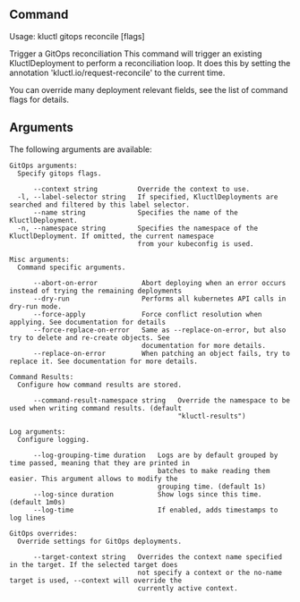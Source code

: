 <!-- This comment is uncommented when auto-synced to www-kluctl.io

---
title: "gitops reconcile"
linkTitle: "gitops reconcile"
weight: 10
description: >
    webui command
---
-->

## Command
<!-- BEGIN SECTION "gitops reconcile" "Usage" false -->
Usage: kluctl gitops reconcile [flags]

Trigger a GitOps reconciliation
This command will trigger an existing KluctlDeployment to perform a reconciliation loop.
It does this by setting the annotation 'kluctl.io/request-reconcile' to the current time.

You can override many deployment relevant fields, see the list of command flags for details.

<!-- END SECTION -->

## Arguments

The following arguments are available:
<!-- BEGIN SECTION "gitops reconcile" "GitOps arguments" true -->
```
GitOps arguments:
  Specify gitops flags.

      --context string          Override the context to use.
  -l, --label-selector string   If specified, KluctlDeployments are searched and filtered by this label selector.
      --name string             Specifies the name of the KluctlDeployment.
  -n, --namespace string        Specifies the namespace of the KluctlDeployment. If omitted, the current namespace
                                from your kubeconfig is used.

```
<!-- END SECTION -->
<!-- BEGIN SECTION "gitops reconcile" "Misc arguments" true -->
```
Misc arguments:
  Command specific arguments.

      --abort-on-error           Abort deploying when an error occurs instead of trying the remaining deployments
      --dry-run                  Performs all kubernetes API calls in dry-run mode.
      --force-apply              Force conflict resolution when applying. See documentation for details
      --force-replace-on-error   Same as --replace-on-error, but also try to delete and re-create objects. See
                                 documentation for more details.
      --replace-on-error         When patching an object fails, try to replace it. See documentation for more details.

```
<!-- END SECTION -->
<!-- BEGIN SECTION "gitops reconcile" "Command Results" true -->
```
Command Results:
  Configure how command results are stored.

      --command-result-namespace string   Override the namespace to be used when writing command results. (default
                                          "kluctl-results")

```
<!-- END SECTION -->
<!-- BEGIN SECTION "gitops reconcile" "Log arguments" true -->
```
Log arguments:
  Configure logging.

      --log-grouping-time duration   Logs are by default grouped by time passed, meaning that they are printed in
                                     batches to make reading them easier. This argument allows to modify the
                                     grouping time. (default 1s)
      --log-since duration           Show logs since this time. (default 1m0s)
      --log-time                     If enabled, adds timestamps to log lines

```
<!-- END SECTION -->
<!-- BEGIN SECTION "gitops reconcile" "GitOps overrides" true -->
```
GitOps overrides:
  Override settings for GitOps deployments.

      --target-context string   Overrides the context name specified in the target. If the selected target does
                                not specify a context or the no-name target is used, --context will override the
                                currently active context.

```
<!-- END SECTION -->
